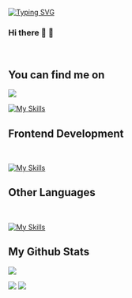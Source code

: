 
[![Typing SVG](https://readme-typing-svg.demolab.com?font=Fira+Code&duration=2500&pause=500&multiline=true&random=false&width=600&height=120&lines=Jason+Kakandris+;Electrical+and+Computer+Engineering+student)](https://git.io/typing-svg)


### Hi there 👋 🦆

<br/>

## You can find me on 
<!--
<a href="https://gkos.dev/Resume.pdf">
    <img src="https://img.shields.io/badge/PDF-CV-red?style=flat-square&logo=adobe">
</a>  --> 
 <a href="https://www.linkedin.com/in/iasonas-kakandris-498688209/">
    <img src="https://img.shields.io/badge/-Linkedin-blue?style=flat-square&logo=linkedin"/></a>
    
 [![My Skills](https://skillicons.dev/icons?i=gitlab)](https://gitlab.com/deepblue597)
<!--</a>
<a href="mailto:georgiou.kostas94@gmail.com">
    <img src="https://img.shields.io/badge/-Email-red?style=flat-square&logo=gmail&logoColor=white">
</a>
<a href='https://scholar.google.com/citations?user=b___QQ8AAAAJ&hl=en&authuser=1&oi=sra' target="_blank">
    <img alt='GoogleScholar' src='https://img.shields.io/badge/Scholar-100000?style=flat&logo=GoogleScholar&logoColor=white&&color=0181FF'>
</a>
<a href="https://pypi.org/user/drkostas/">
    <img src="https://img.shields.io/badge/PyPi-drkostas-blue?style=flat-square&logo=pypi&logoColor=white">
</a> --> 


## Frontend Development 
<br/>

[![My Skills](https://skillicons.dev/icons?i=ts,html,css,angular,js)](https://skillicons.dev)

## Other Languages 
<br/>

[![My Skills](https://skillicons.dev/icons?i=python,cpp,java,arduino,matlab,mysql)](https://skillicons.dev)

## My Github Stats

![](http://github-profile-summary-cards.vercel.app/api/cards/profile-details?username=deepblue597&theme=2077)

![](http://github-profile-summary-cards.vercel.app/api/cards/repos-per-language?username=deepblue597&theme=2077)
![](http://github-profile-summary-cards.vercel.app/api/cards/most-commit-language?username=deepblue597&theme=2077)
 

<!--
**deepblue597/deepblue597** is a ✨ _special_ ✨ repository because its `README.md` (this file) appears on your GitHub profile.

Here are some ideas to get you started:

- 🔭 I’m currently working on ...
- 🌱 I’m currently learning ...
- 👯 I’m looking to collaborate on ...
- 🤔 I’m looking for help with ...
- 💬 Ask me about ...
- 📫 How to reach me: ...
- 😄 Pronouns: ...
- ⚡ Fun fact: ...
-->
